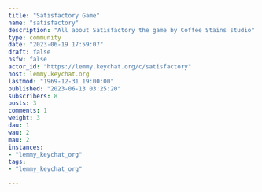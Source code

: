 ```yaml
---
title: "Satisfactory Game" 
name: "satisfactory"
description: "All about Satisfactory the game by Coffee Stains studio"
type: community
date: "2023-06-19 17:59:07"
draft: false
nsfw: false
actor_id: "https://lemmy.keychat.org/c/satisfactory"
host: lemmy.keychat.org
lastmod: "1969-12-31 19:00:00"
published: "2023-06-13 03:25:20"
subscribers: 8
posts: 3
comments: 1
weight: 3
dau: 1
wau: 2
mau: 2
instances:
- "lemmy_keychat_org"
tags: 
- "lemmy_keychat_org"

---
```

